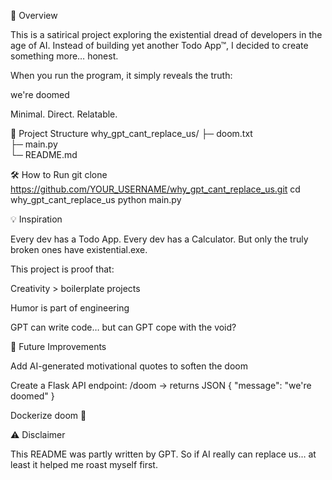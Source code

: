 🐀 Overview

This is a satirical project exploring the existential dread of developers in the age of AI. Instead of building yet another Todo App™, I decided to create something more… honest.

When you run the program, it simply reveals the truth:

we're doomed


Minimal. Direct. Relatable.

📂 Project Structure
why_gpt_cant_replace_us/
 ├─ doom.txt       
 ├─ main.py        
 └─ README.md      

🛠️ How to Run
git clone https://github.com/YOUR_USERNAME/why_gpt_cant_replace_us.git
cd why_gpt_cant_replace_us
python main.py

💡 Inspiration

Every dev has a Todo App.
Every dev has a Calculator.
But only the truly broken ones have existential.exe.

This project is proof that:

Creativity > boilerplate projects

Humor is part of engineering

GPT can write code… but can GPT cope with the void?

🚀 Future Improvements

Add AI-generated motivational quotes to soften the doom

Create a Flask API endpoint: /doom → returns JSON { "message": "we're doomed" }

Dockerize doom 🐳

⚠️ Disclaimer

This README was partly written by GPT.
So if AI really can replace us…
at least it helped me roast myself first.
